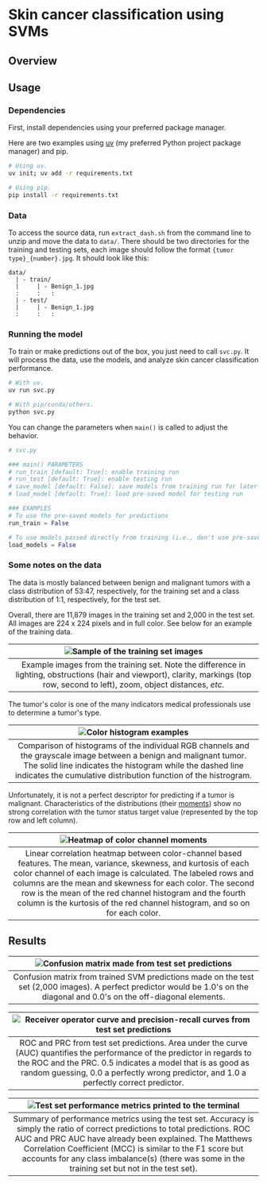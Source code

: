 # Skin cancer classification using SVMs

## Overview

## Usage

### Dependencies

First, install dependencies using your preferred package manager.

Here are two examples using [uv](https://docs.astral.sh/uv/) (my preferred
Python project package manager) and pip.

```bash
# Using uv.
uv init; uv add -r requirements.txt

# Using pip.
pip install -r requirements.txt
```

### Data

To access the source data, run `extract_dash.sh` from the command line to unzip
and move the data to `data/`. There should be two directories for the
training and testing sets, each image should follow the format
`{tumor type}_{number}.jpg`. It should look like this:

```output
data/
  | - train/
  |     | - Benign_1.jpg
  :     :   :
  | - test/
  |     | - Benign_1.jpg
  :     :   :
```

### Running the model

To train or make predictions out of the box, you just need to call `svc.py`. It
will process the data, use the models, and analyze skin cancer classification
performance.

```bash
# With uv.
uv run svc.py

# With pip/conda/others.
python svc.py
```

You can change the parameters when `main()` is called to adjust the behavior.

```python
# svc.py

### main() PARAMETERS
# run_train [default: True]: enable training run
# run_test [default: True]: enable testing run
# save_model [default: False]: save models from training run for later use
# load_model [default: True]: load pre-saved model for testing run

### EXAMPLES
# To use the pre-saved models for predictions
run_train = False

# To use models passed directly from training (i.e., don't use pre-saved models)
load_models = False
```

### Some notes on the data

The data is mostly balanced between benign and malignant tumors with a class
distribution of 53:47, respectively, for the training set and a class
distribution of 1:1, respectively, for the test set.

Overall, there are 11,879 images in the training set and 2,000 in the test set.
All images are 224 x 224 pixels and in full color. See below for an example of
the training data.

| ![Sample of the training set images](figs/training_set_example.png) |
| -- |
| <center>Example images from the training set. Note the difference in lighting, obstructions (hair and viewport), clarity, markings (top row, second to left), zoom, object distances, *etc.*</center> |

The tumor's color is one of the many indicators medical professionals use to
determine a tumor's type.

| ![Color histogram examples](figs/color-hists/example_17.jpg) |
| -- |
| <center>Comparison of histograms of the individual RGB channels and the grayscale image between a benign and malignant tumor. The solid line indicates the histogram while the dashed line indicates the cumulative distribution function of the histrogram. </center> |

Unfortunately, it is not a perfect descriptor for predicting if a tumor is
malignant. Characteristics of the distributions (their
[moments](https://en.wikipedia.org/wiki/Moment_(mathematics))) show no strong
correlation with the tumor status target value (represented by the top row and
left column).

| ![Heatmap of color channel moments](figs/color_features_heatmap.jpg) |
| -- |
| <center>Linear correlation heatmap between color-channel based features. The mean, variance, skewness, and kurtosis of each color channel of each image is calculated. The labeled rows and columns are the mean and skewness for each color. The second row is the mean of the red channel histogram and the fourth column is the kurtosis of the red channel histogram, and so on for each color.</center> |

## Results

| ![Confusion matrix made from test set predictions](figs/confusion-matrix.png) |
| -- |
| <center>Confusion matrix from trained SVM predictions made on the test set (2,000 images). A perfect predictor would be 1.0's on the diagonal and 0.0's on the off-diagonal elements.</center> |

|![Receiver operator curve and precision-recall curves from test set predictions](figs/roc-prc.png)|
| -- |
| <center>ROC and PRC from test set predictions. Area under the curve (AUC) quantifies the performance of the predictor in regards to the ROC and the PRC. 0.5 indicates a model that is as good as random guessing, 0.0 a perfectly wrong predictor, and 1.0 a perfectly correct predictor.</center> |

| ![Test set performance metrics printed to the terminal](figs/performance-metrics.png) |
| -- |
| <center>Summary of performance metrics using the test set. Accuracy is simply the ratio of correct predictions to total predictions. ROC AUC and PRC AUC have already been explained. The Matthews Correlation Coefficient (MCC) is similar to the F1 score but accounts for any class imbalance(s) (there was some in the training set but not in the test set).</center> |
